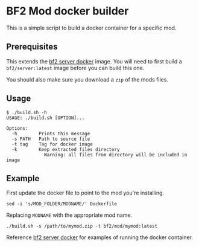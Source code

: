 # BF2 Mod docker builder

This is a simple script to build a docker container for a specific mod.

## Prerequisites

This extends the [bf2 server docker](https://github.com/senclan/bf2-server-docker)
image. You will need to first build a `bf2/server:latest` image before you can
build this one.

You should also make sure you download a `zip` of the mods files.

## Usage

```
$ ./build.sh -h
USAGE: ./build.sh [OPTION]...

Options:
  -h        Prints this message
  -s PATH   Path to source file
  -t tag    Tag for docker image
  -k        Keep extracted files directory
              Warning: all files from directory will be included in image
```

## Example

First update the docker file to point to the mod you're installing.

```
sed -i 's/MOD_FOLDER/MODNAME/' Dockerfile
```

Replacing `MODNAME` with the appropriate mod name.

```
./build.sh -s /path/to/mymod.zip -t bf2/mod/mymod:latest
```

Reference [bf2 server docker](https://github.com/senclan/bf2-server-docker) for
examples of running the docker container.
